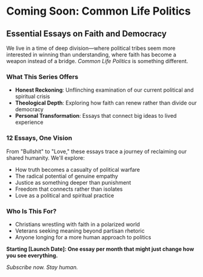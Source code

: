 # Coming Soon: Common Life Politics
## Essential Essays on Faith and Democracy

We live in a time of deep division—where political tribes seem more interested in winning than understanding, where faith has become a weapon instead of a bridge. *Common Life Politics* is something different.

### What This Series Offers
- **Honest Reckoning**: Unflinching examination of our current political and spiritual crisis
- **Theological Depth**: Exploring how faith can renew rather than divide our democracy
- **Personal Transformation**: Essays that connect big ideas to lived experience

### 12 Essays, One Vision
From "Bullshit" to "Love," these essays trace a journey of reclaiming our shared humanity. We'll explore:
- How truth becomes a casualty of political warfare
- The radical potential of genuine empathy
- Justice as something deeper than punishment
- Freedom that connects rather than isolates
- Love as a political and spiritual practice

### Who Is This For?
- Christians wrestling with faith in a polarized world
- Veterans seeking meaning beyond partisan rhetoric
- Anyone longing for a more human approach to politics

**Starting [Launch Date]: One essay per month that might just change how you see everything.**

*Subscribe now. Stay human.*